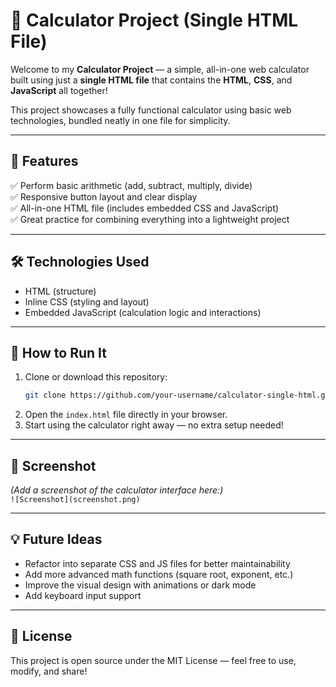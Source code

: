 # 🧮 Calculator Project (Single HTML File)

Welcome to my **Calculator Project** — a simple, all-in-one web calculator built using just a **single HTML file** that contains the **HTML**, **CSS**, and **JavaScript** all together!

This project showcases a fully functional calculator using basic web technologies, bundled neatly in one file for simplicity.

---

## 🎯 Features

✅ Perform basic arithmetic (add, subtract, multiply, divide)  
✅ Responsive button layout and clear display  
✅ All-in-one HTML file (includes embedded CSS and JavaScript)  
✅ Great practice for combining everything into a lightweight project

---

## 🛠️ Technologies Used

- HTML (structure)  
- Inline CSS (styling and layout)  
- Embedded JavaScript (calculation logic and interactions)

---

## 🚀 How to Run It

1. Clone or download this repository:
   ```bash
   git clone https://github.com/your-username/calculator-single-html.git
   ```
2. Open the `index.html` file directly in your browser.
3. Start using the calculator right away — no extra setup needed!

---

## 📸 Screenshot

*(Add a screenshot of the calculator interface here:)*  
`![Screenshot](screenshot.png)`

---

## 💡 Future Ideas

- Refactor into separate CSS and JS files for better maintainability  
- Add more advanced math functions (square root, exponent, etc.)  
- Improve the visual design with animations or dark mode  
- Add keyboard input support

---

## 📄 License

This project is open source under the MIT License — feel free to use, modify, and share!

